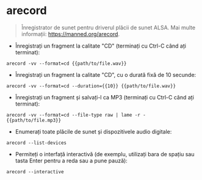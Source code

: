# arecord

> Înregistrator de sunet pentru driverul plăcii de sunet ALSA.
> Mai multe informații: <https://manned.org/arecord>.

- Înregistrați un fragment la calitate "CD" (terminați cu Ctrl-C când ați terminat):

`arecord -vv --format=cd {{path/to/file.wav}}`

- Înregistrați un fragment la calitate "CD", cu o durată fixă de 10 secunde:

`arecord -vv --format=cd --duration={{10}} {{path/to/file.wav}}`

- Înregistrați un fragment și salvați-l ca MP3 (terminați cu Ctrl-C când ați terminat):

`arecord -vv --format=cd --file-type raw | lame -r - {{path/to/file.mp3}}`

- Enumerați toate plăcile de sunet și dispozitivele audio digitale:

`arecord --list-devices`

- Permiteți o interfață interactivă (de exemplu, utilizați bara de spațiu sau tasta Enter pentru a reda sau a pune pauză):

`arecord --interactive`
